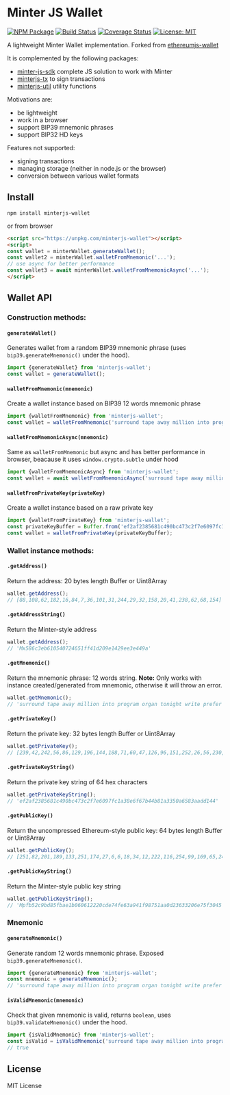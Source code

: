 # Minter JS Wallet

[![NPM Package](https://img.shields.io/npm/v/minterjs-wallet.svg?style=flat-square)](https://www.npmjs.org/package/minterjs-wallet)
[![Build Status](https://img.shields.io/travis/com/MinterTeam/minterjs-wallet/master.svg?style=flat-square)](https://travis-ci.com/MinterTeam/minterjs-wallet)
[![Coverage Status](https://img.shields.io/coveralls/github/MinterTeam/minterjs-wallet/master.svg?style=flat-square)](https://coveralls.io/github/MinterTeam/minterjs-wallet?branch=master)
[![License: MIT](https://img.shields.io/badge/License-MIT-yellow.svg?style=flat-square)](https://github.com/MinterTeam/minterjs-wallet/blob/master/LICENSE)

A lightweight Minter Wallet implementation.
Forked from [ethereumjs-wallet](https://github.com/ethereumjs/ethereumjs-wallet)

It is complemented by the following packages:
- [minter-js-sdk](https://github.com/MinterTeam/minter-js-sdk) complete JS solution to work with Minter
- [minterjs-tx](https://github.com/MinterTeam/minterjs-tx) to sign transactions
- [minterjs-util](https://github.com/MinterTeam/minterjs-util) utility functions

Motivations are:
- be lightweight
- work in a browser
- support BIP39 mnemonic phrases
- support BIP32 HD keys

Features not supported:
- signing transactions
- managing storage (neither in node.js or the browser)
- conversion between various wallet formats

## Install

```npm install minterjs-wallet```

or from browser

```html
<script src="https://unpkg.com/minterjs-wallet"></script>
<script>
const wallet = minterWallet.generateWallet();
const wallet2 = minterWallet.walletFromMnemonic('...');
// use async for better performance
const wallet3 = await minterWallet.walletFromMnemonicAsync('...');
</script>
```

## Wallet API

### Construction methods:

#### `generateWallet()`
Generates wallet from a random BIP39 mnemonic phrase (uses `bip39.generateMnemonic()` under the hood).
```js
import {generateWallet} from 'minterjs-wallet';
const wallet = generateWallet();
```

#### `walletFromMnemonic(mnemonic)`
Create a wallet instance based on BIP39 12 words mnemonic phrase
```js
import {walletFromMnemonic} from 'minterjs-wallet';
const wallet = walletFromMnemonic('surround tape away million into program organ tonight write prefer inform cool');
```

#### `walletFromMnemonicAsync(mnemonic)`
Same as `walletFromMnemonic` but async and has better performance in browser, beacause it uses `window.crypto.subtle` under hood
```js
import {walletFromMnemonicAsync} from 'minterjs-wallet';
const wallet = await walletFromMnemonicAsync('surround tape away million into program organ tonight write prefer inform cool');
```

#### `walletFromPrivateKey(privateKey)`
Create a wallet instance based on a raw private key
```js
import {walletFromPrivateKey} from 'minterjs-wallet';
const privateKeyBuffer = Buffer.from('ef2af2385681c490bc473c2f7e6097fc1a38e6f67b44b81a3350a6583aadd144', 'hex')
const wallet = walletFromPrivateKey(privateKeyBuffer);
```


### Wallet instance methods:

#### `.getAddress()`
Return the address: 20 bytes length Buffer or Uint8Array
```js
wallet.getAddress();
// [88,108,62,182,16,84,7,36,101,31,244,29,32,158,20,41,238,62,68,154]
```

#### `.getAddressString()`
Return the Minter-style address
```js
wallet.getAddress();
// 'Mx586c3eb610540724651ff41d209e1429ee3e449a'
```

#### `.getMnemonic()`
Return the mnemonic phrase: 12 words string.
**Note:** Only works with instance created/generated from mnemonic, otherwise it will throw an error.
```js
wallet.getMnemonic();
// 'surround tape away million into program organ tonight write prefer inform cool'
```

#### `.getPrivateKey()`
Return the private key: 32 bytes length Buffer or Uint8Array
```js
wallet.getPrivateKey();
// [239,42,242,56,86,129,196,144,188,71,60,47,126,96,151,252,26,56,230,246,123,68,184,26,51,80,166,88,58,173,209,68]
```

#### `.getPrivateKeyString()`
Return the private key string of 64 hex characters
```js
wallet.getPrivateKeyString();
// 'ef2af2385681c490bc473c2f7e6097fc1a38e6f67b44b81a3350a6583aadd144'
```

#### `.getPublicKey()`
Return the uncompressed Ethereum-style public key: 64 bytes length Buffer or Uint8Array
```js
wallet.getPublicKey();
// [251,82,201,189,133,251,174,27,6,6,18,34,12,222,116,254,99,169,65,249,135,81,170,13,35,99,50,6,231,95,48,69,41,47,96,75,240,242,9,77,23,168,173,59,137,223,128,80,144,69,34,91,145,21,255,133,112,189,68,8,42,245,210,116]
```

#### `.getPublicKeyString()`
Return the Minter-style public key string
```js
wallet.getPublicKeyString();
// 'Mpfb52c9bd85fbae1b060612220cde74fe63a941f98751aa0d23633206e75f3045'
```

### Mnemonic

#### `generateMnemonic()`
Generate random 12 words mnemonic phrase. Exposed `bip39.generateMnemonic()`.
```js
import {generateMnemonic} from 'minterjs-wallet';
const mnemonic = generateMnemonic();
// 'surround tape away million into program organ tonight write prefer inform cool'
```

#### `isValidMnemonic(mnemonic)`
Check that given mnemonic is valid, returns `boolean`, uses `bip39.validateMnemonic()` under the hood.
```js
import {isValidMnemonic} from 'minterjs-wallet';
const isValid = isValidMnemonic('surround tape away million into program organ tonight write prefer inform cool');
// true
```

## License

MIT License
